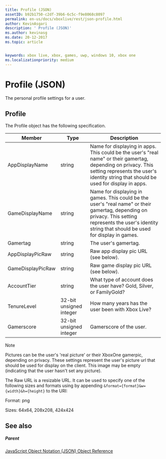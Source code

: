 ```yaml
---
title: Profile (JSON)
assetID: b92b1750-c2df-39b6-6c5c-f9e8068c8097
permalink: en-us/docs/xboxlive/rest/json-profile.html
author: KevinAsgari
description: ' Profile (JSON)'
ms.author: kevinasg
ms.date: 20-12-2017
ms.topic: article


keywords: xbox live, xbox, games, uwp, windows 10, xbox one
ms.localizationpriority: medium
---
```



# Profile (JSON)
The personal profile settings for a user. 
<a id="ID4EN"></a>

 
## Profile
 
The Profile object has the following specification.
 
| Member| Type| Description| 
| --- | --- | --- | 
| AppDisplayName| string| Name for displaying in apps. This could be the user's "real name" or their gamertag, depending on privacy. This setting represents the user's identity string that should be used for display in apps.| 
| GameDisplayName| string| Name for displaying in games. This could be the user's "real name" or their gamertag, depending on privacy. This setting represents the user's identity string that should be used for display in games.| 
| Gamertag| string| The user's gamertag.| 
| AppDisplayPicRaw| string| Raw app display pic URL (see below).| 
| GameDisplayPicRaw| string| Raw game display pic URL (see below).| 
| AccountTier| string| What type of account does the user have? Gold, Silver, or FamilyGold?| 
| TenureLevel| 32-bit unsigned integer| How many years has the user been with Xbox Live?| 
| Gamerscore| 32-bit unsigned integer| Gamerscore of the user.| 
  


> [!NOTE] 
> Pictures can be the user's 'real picture' or their XboxOne gamerpic, depending on privacy. These settings represent the user's picture url that should be used for display on the client. This image may be empty (indicating that the user hasn't set any picture). 


 
The Raw URL is a resizable URL. It can be used to specify one of the following sizes and formats using by appending `&format={format}&w={width}&h={height}` to the URI:
 
Format: png
 
Sizes: 64x64, 208x208, 424x424
 
<a id="ID4E2D"></a>

 
## See also
 
<a id="ID4E4D"></a>

 
##### Parent 

[JavaScript Object Notation (JSON) Object Reference](atoc-xboxlivews-reference-json.md)

   